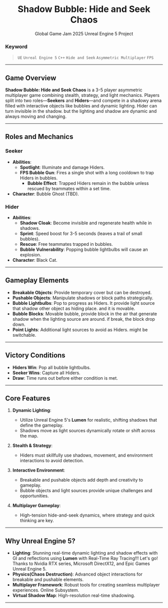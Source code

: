 <p align="center">
  <h1 align="center">Shadow Bubble: Hide and Seek Chaos </h1>
  <p align="center">Global Game Jam 2025 Unreal Engine 5 Project</p>
</p>

### Keyword

> `UE` `Unreal Engine 5` `C++` `Hide and Seek` `Asymmetric Multiplayer` `FPS`

---

## Game Overview

**Shadow Bubble: Hide and Seek Chaos** is a 3-5 player asymmetric multiplayer game combining stealth, strategy, and light mechanics.
Players split into two roles—**Seekers** and **Hiders**—and compete in a shadowy arena filled with interactive objects like bubbles and dynamic lighting.
Hider can turn invisible in the shadow. but the lighting and shadow are dynamic and always moving and changing.

---

## Roles and Mechanics

### **Seeker**

-   **Abilities**:
    -   **Spotlight**: Illuminate and damage Hiders.
    -   **FPS Bubble Gun**: Fires a single shot with a long cooldown to trap Hiders in bubbles.
        -   **Bubble Effect**: Trapped Hiders remain in the bubble unless rescued by teammates within a set time.
-   **Character**: Bubble Ghost (TBD).

### **Hider**

-   **Abilities**:
    -   **Shadow Cloak**: Become invisible and regenerate health while in shadows.
    -   **Sprint**: Speed boost for 3-5 seconds (leaves a trail of small bubbles).
    -   **Rescue**: Free teammates trapped in bubbles.
    -   **Bubble Vulnerability**: Popping bubble lightbulbs will cause an explosion.
-   **Character**: Black Cat.

---

## Gameplay Elements

-   **Breakable Objects**: Provide temporary cover but can be destroyed.
-   **Pushable Objects**: Manipulate shadows or block paths strategically.
-   **Bubble Lightbulbs**: Pop to progress as Hiders. It provide light source that shadow other object as hiding place. and it is movable.
-   **Bubble Blocks**: Movable bubble, provide block in the air that generate shadow when the lighting source are around. if break, the block drop down.
-   **Point Lights**: Additional light sources to avoid as Hiders. might be switchable.

---

## Victory Conditions

-   **Hiders Win**: Pop all bubble lightbulbs.
-   **Seeker Wins**: Capture all Hiders.
-   **Draw**: Time runs out before either condition is met.

---

## Core Features

1. **Dynamic Lighting**:

    - Utilize Unreal Engine 5's **Lumen** for realistic, shifting shadows that define the gameplay.
    - Shadows move as light sources dynamically rotate or shift across the map.

2. **Stealth & Strategy**:

    - Hiders must skillfully use shadows, movement, and environment interactions to avoid detection.

3. **Interactive Environment**:

    - Breakable and pushable objects add depth and creativity to gameplay.
    - Bubble objects and light sources provide unique challenges and opportunities.

4. **Multiplayer Gameplay**:
    - High-tension hide-and-seek dynamics, where strategy and quick thinking are key.

---

## Why Unreal Engine 5?

-   **Lighting**: Stunning real-time dynamic lighting and shadow effects with GI and reflections using **Lumen** with Real-Time Ray Tracing!!! Let's go! Thanks to Nvidia RTX series, Microsoft DirectX12, and Epic Games Unreal Engine 5.
-   **Physics(Chaos Destruction)**: Advanced object interactions for breakable and pushable elements.
-   **Multiplayer Framework**: Robust tools for creating seamless multiplayer experiences. Online Subsystem.
-   **Virtual Shadow Map**: High-resolution real-time shadowing.

---
